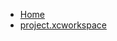 <!-- docs/_sidebar.md -->
- [Home](/)
- [project.xcworkspace](devassistDocs/docs/devassistDocs/Tutorials/CameraAndGalleryTutorial/CameraAndGalleryTutorial.xcodeproj/project.xcworkspace/)
